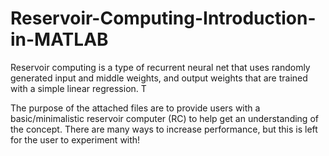 # Reservoir-Computing-Introduction-in-MATLAB
Reservoir computing is a type of recurrent neural net that uses randomly generated input and middle weights, and output weights that are trained with a simple linear regression. T

The purpose of the attached files are to provide users with a basic/minimalistic reservoir computer (RC) to help get an understanding of the concept. There are many ways to increase performance, but this is left for the user to experiment with!
